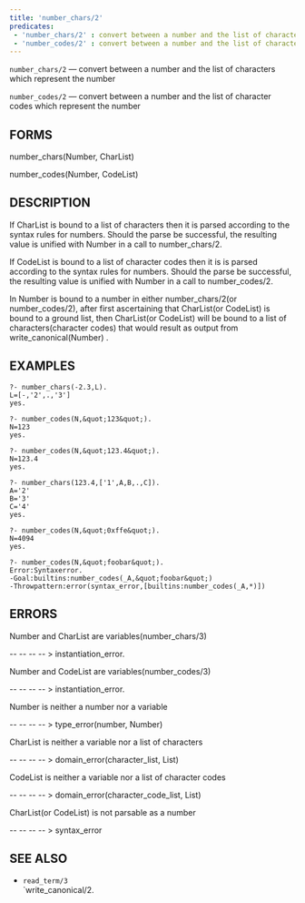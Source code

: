 ```yaml
---
title: 'number_chars/2'
predicates:
 - 'number_chars/2' : convert between a number and the list of characters which represent the number
 - 'number_codes/2' : convert between a number and the list of character codes which represent the number
---
```

`number_chars/2` — convert between a number and the list of characters which represent the number

`number_codes/2` — convert between a number and the list of character codes which represent the number


## FORMS

number_chars(Number, CharList)

number_codes(Number, CodeList)


## DESCRIPTION

If CharList is bound to a list of characters then it is parsed according to the syntax rules for numbers. Should the parse be successful, the resulting value is unified with Number in a call to number_chars/2.

If CodeList is bound to a list of character codes then it is is parsed according to the syntax rules for numbers. Should the parse be successful, the resulting value is unified with Number in a call to number_codes/2.

In Number is bound to a number in either number_chars/2(or number_codes/2), after first ascertaining that CharList(or CodeList) is bound to a ground list, then CharList(or CodeList) will be bound to a list of characters(character codes) that would result as output from write_canonical(Number) .


## EXAMPLES

```
?- number_chars(-2.3,L).
L=[-,'2',.,'3']
yes.
```

```
?- number_codes(N,&quot;123&quot;).
N=123
yes.
```

```
?- number_codes(N,&quot;123.4&quot;).
N=123.4
yes.
```

```
?- number_chars(123.4,['1',A,B,.,C]).
A='2'
B='3'
C='4'
yes.
```

```
?- number_codes(N,&quot;0xffe&quot;).
N=4094
yes.
```

```
?- number_codes(N,&quot;foobar&quot;).
Error:Syntaxerror.
-Goal:builtins:number_codes(_A,&quot;foobar&quot;)
-Throwpattern:error(syntax_error,[builtins:number_codes(_A,*)])
```

## ERRORS

Number and CharList are variables(number_chars/3)

-- -- -- -- &gt; instantiation_error.

Number and CodeList are variables(number_codes/3)

-- -- -- -- &gt; instantiation_error.

Number is neither a number nor a variable

-- -- -- -- &gt; type_error(number, Number)

CharList is neither a variable nor a list of characters

-- -- -- -- &gt; domain_error(character_list, List)

CodeList is neither a variable nor a list of character codes

-- -- -- -- &gt; domain_error(character_code_list, List)

CharList(or CodeList) is not parsable as a number

-- -- -- -- &gt; syntax_error


## SEE ALSO

- `read_term/3`  
`write_canonical/2.
